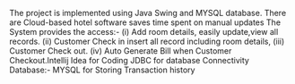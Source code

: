 
The project is implemented using Java Swing and MYSQL database. There are Cloud-based hotel software saves time spent on manual updates The System provides the access:- (i) Add room details, easily update,view all records. (ii) Customer Check in insert all record including room details, (iii) Customer Check out. (iv) Auto Generate Bill when Customer Checkout.Intellij Idea for Coding JDBC for database Connectivity Database:- MYSQL for Storing Transaction history

